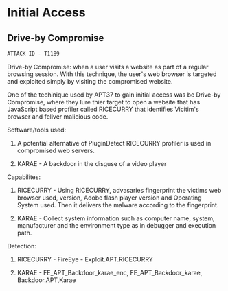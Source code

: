 # Initial Access

## Drive-by Compromise

```Markdown
ATTACK ID - T1189

```

Drive-by Compromise: when a user visits a website as part of a regular browsing session. With this technique, the user's web browser is targeted and exploited simply by visiting the compromised website.

One of the techinique used by APT37 to gain initial access was be Drive-by Compromise, where they lure thier target to open a website that has JavaScript based profiler called RICECURRY that identifies Vicitim's browser and feliver malicious code.

Software/tools used:

1. A potential alternative of PluginDetect RICECURRY profiler is used in compromised web servers.

2. KARAE - A backdoor in the disguse of a video player

Capabilites:

1. RICECURRY - Using RICECURRY, advasaries fingerprint the victims web browser used, version, Adobe flash player version and Operating System used. Then it delivers the malware according to the fingerprint.

2. KARAE - Collect system information such as computer name, system, manufacturer and the environment type as in debugger and execution path.

Detection:

1. RICECURRY - FireEye - Exploit.APT.RICECURRY

2. KARAE - FE_APT_Backdoor_karae_enc, FE_APT_Backdoor_karae, Backdoor.APT,Karae
